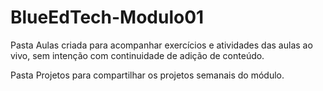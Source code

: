 # BlueEdTech-Modulo01

Pasta Aulas criada para acompanhar exercícios e atividades das aulas ao vivo, sem intenção com continuidade de adição de conteúdo.

Pasta Projetos para compartilhar os projetos semanais do módulo.
